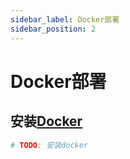 ```yaml
---
sidebar_label: Docker部署
sidebar_position: 2
---
```


# Docker部署

## 安装[Docker](./depend/docker)

```bash
# TODO: 安装docker
```

